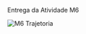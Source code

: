 Entrega da Atividade M6

![M6 Trajetoria](https://github.com/clainoborges/ProjetoComputacaoGrafica/assets/42672979/6c6b2ea1-daa3-4ad4-95ba-a36294fdc6eb)
